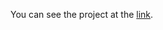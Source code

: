 You can see the project at the <a href="https://owiii.github.io/PhotoEditor/index.html" target="_blank">link<a/>.

